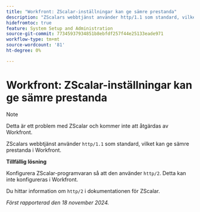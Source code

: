 ```yaml
---
title: "Workfront: ZScalar-inställningar kan ge sämre prestanda"
description: "ZScalars webbtjänst använder http/1.1 som standard, vilket kan ge sämre prestanda i Workfront."
hidefromtoc: true
feature: System Setup and Administration
source-git-commit: 77345937934851b8ebfdf257f44e25133eade971
workflow-type: tm+mt
source-wordcount: '81'
ht-degree: 0%

---
```



# Workfront: ZScalar-inställningar kan ge sämre prestanda

>[!NOTE]
>
>Detta är ett problem med ZScalar och kommer inte att åtgärdas av Workfront.

ZScalars webbtjänst använder `http/1.1` som standard, vilket kan ge sämre prestanda i Workfront.

**Tillfällig lösning**

Konfigurera ZScalar-programvaran så att den använder `http/2`. Detta kan inte konfigureras i Workfront.

Du hittar information om `http/2` i dokumentationen för ZScalar.

_Först rapporterad den 18 november 2024._
